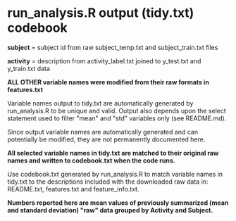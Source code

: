 run_analysis.R output (tidy.txt) codebook
==============================

**subject** = subject id from raw subject_temp.txt and subject_train.txt files  

**activity** = description from activity_label.txt joined to y_test.txt and y_train.txt data  

**ALL OTHER variable names were modified from their raw formats in features.txt**  

Variable names output to tidy.txt are automatically generated by run_analysis.R to be unique and valid.  Output also depends upon the select statement used to filter "mean" and "std" variables only (see README.md).  

Since output variable names are automatically generated and can potentially be modified, they are not permanently documented here.  

**All selected variable names in tidy.txt are matched to their original raw names and written to codebook.txt when the code runs.**  

Use codebook.txt generated by run_analysis.R to match variable names in tidy.txt to the descriptions included with the downloaded raw data in: README.txt, features.txt and feature_info.txt.  

**Numbers reported here are mean values of previously summarized (mean and standard deviation) "raw" data grouped by Activity and Subject.**  
